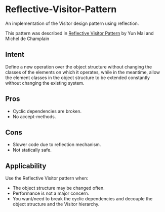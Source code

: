 # Reflective-Visitor-Pattern
An implementation of the Visitor design pattern using reflection.

This pattern was described in [Reflective Visitor Pattern](https://hillside.net/europlop/HillsideEurope/Papers/EuroPLoP2001/2001_MaiEtAl_ReflectiveVisitorPattern.pdf) by Yun Mai and Michel de Champlain 

## Intent
Define a new operation over the object structure without changing the classes of the
elements on which it operates, while in the meantime, allow the element classes in the
object structure to be extended constantly without changing the existing system.

## Pros
* Cyclic dependencies are broken.
* No accept-methods.

## Cons
* Slower code due to reflection mechanism.
* Not statically safe.

## Applicability
Use the Reflective Visitor pattern when:

* The object structure may be changed often.
* Performance is not a major concern.
* You want/need to break the cyclic dependencies and decouple the object structure and the Visitor hierarchy.
